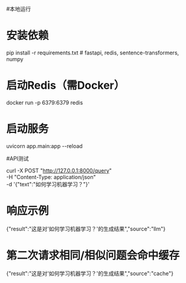 
#本地运行

# 安装依赖
pip install -r requirements.txt  # fastapi, redis, sentence-transformers, numpy

# 启动Redis（需Docker）
docker run -p 6379:6379 redis

# 启动服务
uvicorn app.main:app --reload


#API测试

curl -X POST "http://127.0.0.1:8000/query" \
-H "Content-Type: application/json" \
-d '{"text":"如何学习机器学习？"}'

# 响应示例
{"result":"这是对'如何学习机器学习？'的生成结果","source":"llm"}

# 第二次请求相同/相似问题会命中缓存
{"result":"这是对'如何学习机器学习？'的生成结果","source":"cache"}